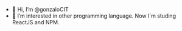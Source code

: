 - 👋 Hi, I’m @gonzaloCIT
- 👀 I’m interested in other programming language. Now I´m studing ReactJS and NPM.

<!---
gonzaloCIT/gonzaloCIT is a ✨ special ✨ repository because its `README.md` (this file) appears on your GitHub profile.
You can click the Preview link to take a look at your changes.
--->
